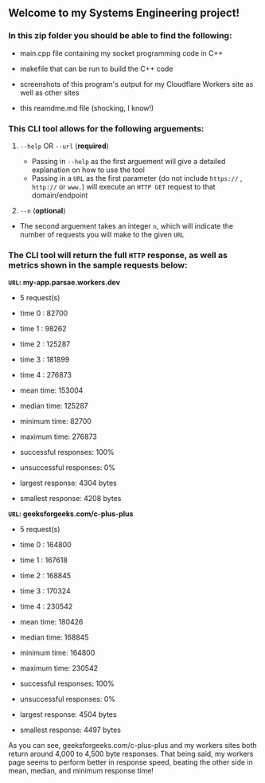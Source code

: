 ## Welcome to my Systems Engineering project!

### In this zip folder you should be able to find the following:

- main.cpp file containing my socket programming code in C++

- makefile that can be run to build the C++ code

- screenshots of this program's output for my Cloudflare Workers site as well as other sites

- this reamdme.md file (shocking, I know!)

### This CLI tool allows for the following arguements:

1.  `--help` OR `--url` (**required**)

    - Passing in `--help` as the first arguement will give a detailed explanation on how to use the tool
    - Passing in a `URL` as the first parameter (do not include `https://` , `http://` or `www.`) will execute an `HTTP GET` request to that domain/endpoint

2.  `--n` (**optional**)

- The second arguement takes an integer `n`, which will indicate the number of requests you will make to the given `URL`

### The CLI tool will return the full `HTTP` response, as well as metrics shown in the sample requests below:

**`URL`: my-app.parsae.workers.dev**

- 5 request(s)

- time 0 : 82700

- time 1 : 98262

- time 2 : 125287

- time 3 : 181899

- time 4 : 276873

- mean time: 153004

- median time: 125287

- minimum time: 82700

- maximum time: 276873

- successful responses: 100%

- unsuccessful responses: 0%

- largest response: 4304 bytes

- smallest response: 4208 bytes

**`URL`: geeksforgeeks.com/c-plus-plus**

- 5 request(s)

- time 0 : 164800

- time 1 : 167618

- time 2 : 168845

- time 3 : 170324

- time 4 : 230542

- mean time: 180426

- median time: 168845

- minimum time: 164800

- maximum time: 230542

- successful responses: 100%

- unsuccessful responses: 0%

- largest response: 4504 bytes

- smallest response: 4497 bytes


As you can see, geeksforgeeks.com/c-plus-plus and my workers sites both return around 4,000 to 4,500 byte responses. That being said, my workers page seems to perform better in response speed, beating the other side in mean, median, and minimum response time!
